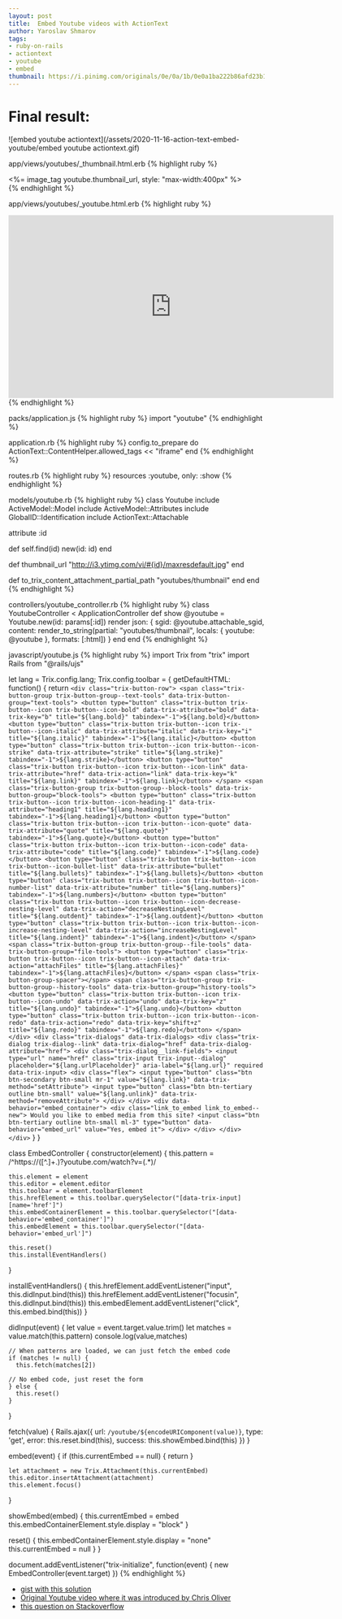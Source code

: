 ```yaml
---
layout: post
title:  Embed Youtube videos with ActionText
author: Yaroslav Shmarov
tags: 
- ruby-on-rails
- actiontext
- youtube
- embed
thumbnail: https://i.pinimg.com/originals/0e/0a/1b/0e0a1ba222b86afd23b1a8a5b3530f30.png
---
```


# Final result:
![embed youtube actiontext](/assets/2020-11-16-action-text-embed-youtube/embed youtube actiontext.gif)

app/views/youtubes/_thumbnail.html.erb
{% highlight ruby %}
<div>
  <%= image_tag youtube.thumbnail_url, style: "max-width:400px" %>
</div>
{% endhighlight %} 

app/views/youtubes/_youtube.html.erb
{% highlight ruby %}
<div>
  <iframe id="ytplayer" type="text/html" width="640" height="360" src="https://www.youtube.com/embed/<%= youtube.id %>" frameborder="0"></iframe>
</div>
{% endhighlight %} 

packs/application.js
{% highlight ruby %}
import "youtube"
{% endhighlight %} 


application.rb 
{% highlight ruby %}
    config.to_prepare do
      ActionText::ContentHelper.allowed_tags << "iframe"
    end
{% endhighlight %} 

routes.rb
{% highlight ruby %}
  resources :youtube, only: :show
{% endhighlight %} 

models/youtube.rb
{% highlight ruby %}
class Youtube
  include ActiveModel::Model
  include ActiveModel::Attributes
  include GlobalID::Identification
  include ActionText::Attachable

  attribute :id

  def self.find(id)
    new(id: id)
  end

  def thumbnail_url
    "http://i3.ytimg.com/vi/#{id}/maxresdefault.jpg"
  end

  def to_trix_content_attachment_partial_path
    "youtubes/thumbnail"
  end
end
{% endhighlight %} 

controllers/youtube_controller.rb
{% highlight ruby %}
class YoutubeController < ApplicationController
  def show
    @youtube = Youtube.new(id: params[:id])
    render json: {
      sgid: @youtube.attachable_sgid,
      content: render_to_string(partial: "youtubes/thumbnail", locals: { youtube: @youtube }, formats: [:html])
    }
  end
end
{% endhighlight %} 
  
javascript/youtube.js
{% highlight ruby %}
import Trix from "trix"
import Rails from "@rails/ujs"

let lang = Trix.config.lang;
Trix.config.toolbar = {
  getDefaultHTML: function() {
    return `
    <div class="trix-button-row">
      <span class="trix-button-group trix-button-group--text-tools" data-trix-button-group="text-tools">
        <button type="button" class="trix-button trix-button--icon trix-button--icon-bold" data-trix-attribute="bold" data-trix-key="b" title="${lang.bold}" tabindex="-1">${lang.bold}</button>
        <button type="button" class="trix-button trix-button--icon trix-button--icon-italic" data-trix-attribute="italic" data-trix-key="i" title="${lang.italic}" tabindex="-1">${lang.italic}</button>
        <button type="button" class="trix-button trix-button--icon trix-button--icon-strike" data-trix-attribute="strike" title="${lang.strike}" tabindex="-1">${lang.strike}</button>
        <button type="button" class="trix-button trix-button--icon trix-button--icon-link" data-trix-attribute="href" data-trix-action="link" data-trix-key="k" title="${lang.link}" tabindex="-1">${lang.link}</button>
      </span>
      <span class="trix-button-group trix-button-group--block-tools" data-trix-button-group="block-tools">
        <button type="button" class="trix-button trix-button--icon trix-button--icon-heading-1" data-trix-attribute="heading1" title="${lang.heading1}" tabindex="-1">${lang.heading1}</button>
        <button type="button" class="trix-button trix-button--icon trix-button--icon-quote" data-trix-attribute="quote" title="${lang.quote}" tabindex="-1">${lang.quote}</button>
        <button type="button" class="trix-button trix-button--icon trix-button--icon-code" data-trix-attribute="code" title="${lang.code}" tabindex="-1">${lang.code}</button>
        <button type="button" class="trix-button trix-button--icon trix-button--icon-bullet-list" data-trix-attribute="bullet" title="${lang.bullets}" tabindex="-1">${lang.bullets}</button>
        <button type="button" class="trix-button trix-button--icon trix-button--icon-number-list" data-trix-attribute="number" title="${lang.numbers}" tabindex="-1">${lang.numbers}</button>
        <button type="button" class="trix-button trix-button--icon trix-button--icon-decrease-nesting-level" data-trix-action="decreaseNestingLevel" title="${lang.outdent}" tabindex="-1">${lang.outdent}</button>
        <button type="button" class="trix-button trix-button--icon trix-button--icon-increase-nesting-level" data-trix-action="increaseNestingLevel" title="${lang.indent}" tabindex="-1">${lang.indent}</button>
      </span>
      <span class="trix-button-group trix-button-group--file-tools" data-trix-button-group="file-tools">
        <button type="button" class="trix-button trix-button--icon trix-button--icon-attach" data-trix-action="attachFiles" title="${lang.attachFiles}" tabindex="-1">${lang.attachFiles}</button>
      </span>
      <span class="trix-button-group-spacer"></span>
      <span class="trix-button-group trix-button-group--history-tools" data-trix-button-group="history-tools">
        <button type="button" class="trix-button trix-button--icon trix-button--icon-undo" data-trix-action="undo" data-trix-key="z" title="${lang.undo}" tabindex="-1">${lang.undo}</button>
        <button type="button" class="trix-button trix-button--icon trix-button--icon-redo" data-trix-action="redo" data-trix-key="shift+z" title="${lang.redo}" tabindex="-1">${lang.redo}</button>
      </span>
    </div>
    <div class="trix-dialogs" data-trix-dialogs>
      <div class="trix-dialog trix-dialog--link" data-trix-dialog="href" data-trix-dialog-attribute="href">
        <div class="trix-dialog__link-fields">
          <input type="url" name="href" class="trix-input trix-input--dialog" placeholder="${lang.urlPlaceholder}" aria-label="${lang.url}" required data-trix-input>
          <div class="flex">
            <input type="button" class="btn btn-secondary btn-small mr-1" value="${lang.link}" data-trix-method="setAttribute">
            <input type="button" class="btn btn-tertiary outline btn-small" value="${lang.unlink}" data-trix-method="removeAttribute">
          </div>
        </div>
        <div data-behavior="embed_container">
          <div class="link_to_embed link_to_embed--new">
            Would you like to embed media from this site?
            <input class="btn btn-tertiary outline btn-small ml-3" type="button" data-behavior="embed_url" value="Yes, embed it">
          </div>
        </div>
      </div>
    </div>
  `
  }
}

class EmbedController {
  constructor(element) {
    this.pattern = /^https:\/\/([^\.]+\.)?youtube\.com\/watch\?v=(.*)/

    this.element = element
    this.editor = element.editor
    this.toolbar = element.toolbarElement
    this.hrefElement = this.toolbar.querySelector("[data-trix-input][name='href']")
    this.embedContainerElement = this.toolbar.querySelector("[data-behavior='embed_container']")
    this.embedElement = this.toolbar.querySelector("[data-behavior='embed_url']")

    this.reset()
    this.installEventHandlers()
  }

  installEventHandlers() {
    this.hrefElement.addEventListener("input", this.didInput.bind(this))
    this.hrefElement.addEventListener("focusin", this.didInput.bind(this))
    this.embedElement.addEventListener("click", this.embed.bind(this))
  }

  didInput(event) {
    let value = event.target.value.trim()
    let matches = value.match(this.pattern)
    console.log(value,matches)

    // When patterns are loaded, we can just fetch the embed code
    if (matches != null) {
      this.fetch(matches[2])

    // No embed code, just reset the form
    } else {
      this.reset()
    }
  }

  fetch(value) {
    Rails.ajax({
      url: `/youtube/${encodeURIComponent(value)}`,
      type: 'get',
      error: this.reset.bind(this),
      success: this.showEmbed.bind(this)
    })
  }

  embed(event) {
    if (this.currentEmbed == null) { return }

    let attachment = new Trix.Attachment(this.currentEmbed)
    this.editor.insertAttachment(attachment)
    this.element.focus()
  }

  showEmbed(embed) {
    this.currentEmbed = embed
    this.embedContainerElement.style.display = "block"
  }

  reset() {
    this.embedContainerElement.style.display = "none"
    this.currentEmbed = null
  }
}

document.addEventListener("trix-initialize", function(event) {
  new EmbedController(event.target)
})
{% endhighlight %} 


* [gist with this solution](https://gist.github.com/yshmarov/90377ba51f14df09df03e6442cd7412e)
* [Original Youtube video where it was introduced by Chris Oliver](https://www.youtube.com/watch?v=2iGBuLQ3S0c)
* [this question on Stackoverflow](https://stackoverflow.com/questions/61867995/how-to-embed-an-iframe-with-actiontext-trix-on-ruby-on-rails/62407131?noredirect=1#comment114555980_62407131)